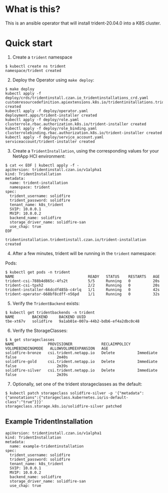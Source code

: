 # What is this?

This is an ansible operator that will install trident-20.04.0 into a K8S cluster.

# Quick start

1. Create a `trident` namespace
```
$ kubectl create ns trident
namespace/trident created
```
2. Deploy the Operator using `make deploy`:
```
$ make deploy
kubectl apply -f deploy/crds/tridentinstall.czan.io_tridentinstallations_crd.yaml
customresourcedefinition.apiextensions.k8s.io/tridentinstallations.tridentinstall.czan.io created
kubectl apply -f deploy/operator.yaml
deployment.apps/trident-installer created
kubectl apply -f deploy/role.yaml
clusterrole.rbac.authorization.k8s.io/trident-installer created
kubectl apply -f deploy/role_binding.yaml
clusterrolebinding.rbac.authorization.k8s.io/trident-installer created
kubectl apply -f deploy/service_account.yaml
serviceaccount/trident-installer created
```
3. Create a `TridentInstallation`, using the corresponding values for your NetApp HCI environment:
```
$ cat << EOF | kubectl apply -f -
apiVersion: tridentinstall.czan.io/v1alpha1
kind: TridentInstallation
metadata:
  name: trident-installation
  namespace: trident
spec:
  trident_username: solidfire
  trident_password: solidfire
  tenant_name: k8s_trident
  SVIP: 10.0.0.1
  MVIP: 10.0.0.2
  backend_name: solidfire
  storage_driver_name: solidfire-san
  use_chap: true
EOF

tridentinstallation.tridentinstall.czan.io/trident-installation created
```
4. After a few minutes, trident will be running in the `trident` namespace:

Pods:
```
$ kubectl get pods -n trident
NAME                                 READY   STATUS    RESTARTS   AGE
trident-csi-788b4d865c-4fs2t         5/5     Running   0          20s
trident-csi-tpxh2                    2/2     Running   0          20s
trident-installer-66dcdf485b-c4rlq   1/1     Running   0          42s
trident-operator-668bf8cdff-n56pd    1/1     Running   0          32s
```

5. Verify the `TridentBackend` exists:
```
$ kubectl get tridentbackends -n trident
NAME        BACKEND     BACKEND UUID
tbe-xt67v   solidfire   9a1ab01e-007a-44b2-bdb6-ef4a2dbc0c48
```

6. Verify the StorageClasses:
```
$ k get storageclasses
NAME               PROVISIONER             RECLAIMPOLICY   VOLUMEBINDINGMODE   ALLOWVOLUMEEXPANSION   AGE
solidfire-bronze   csi.trident.netapp.io   Delete          Immediate           false                  2m40s
solidfire-gold     csi.trident.netapp.io   Delete          Immediate           false                  2m39s
solidfire-silver   csi.trident.netapp.io   Delete          Immediate           false                  2m39s
```

7. Optionally, set one of the trident storageclasses as the default:
```
$ kubectl patch storageclass solidfire-silver -p '{"metadata": {"annotations":{"storageclass.kubernetes.io/is-default-class":"true"}}}'
storageclass.storage.k8s.io/solidfire-silver patched
```

## Example TridentInstallation

```
apiVersion: tridentinstall.czan.io/v1alpha1
kind: TridentInstallation
metadata:
  name: example-tridentinstallation
spec:
  trident_username: solidfire
  trident_password: solidfire
  tenant_name: k8s_trident
  SVIP: 10.0.0.1
  MVIP: 10.0.0.2
  backend_name: solidfire
  storage_driver_name: solidfire-san
  use_chap: true

```